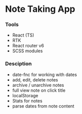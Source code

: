 # Note Taking App

### Tools

-   React (TS)
-   RTK
-   React router v6
-   SCSS modules

### Desciption

-   date-fnc for working with dates
-   add, edit, delete notes
-   archive / unarchive notes
-   full view note on click title
-   localStorage
-   Stats for notes
-   parse dates from note content
